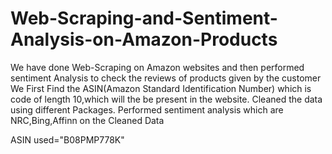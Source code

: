 # Web-Scraping-and-Sentiment-Analysis-on-Amazon-Products
We have done Web-Scraping on Amazon websites and then performed sentiment Analysis to check the reviews of products given by the customer
We First Find the ASIN(Amazon Standard Identification Number) which is code of length 10,which will the be present in the website.
Cleaned the data using different Packages.
Performed sentiment analysis which are NRC,Bing,Affinn on the Cleaned Data




ASIN used="B08PMP778K"
